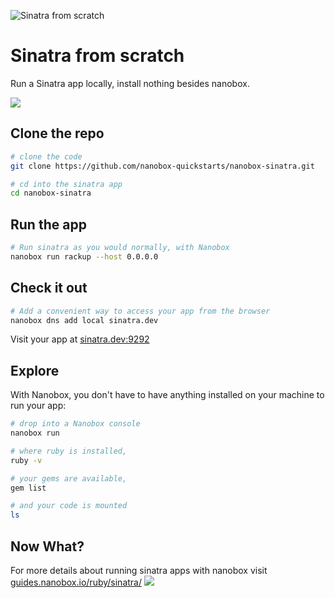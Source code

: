 ![Sinatra from scratch](https://guides.nanobox.io/assets/quickstart-icons/sinatra.png)


# Sinatra from scratch

Run a Sinatra app locally, install nothing besides nanobox. 

<a href="https://nanobox.io/download"><img src="https://guides.nanobox.io/assets/quickstart-icons/download.png" /></a>

## Clone the repo

```bash
# clone the code
git clone https://github.com/nanobox-quickstarts/nanobox-sinatra.git

# cd into the sinatra app
cd nanobox-sinatra
```

## Run the app

```bash
# Run sinatra as you would normally, with Nanobox
nanobox run rackup --host 0.0.0.0
```

## Check it out

```bash
# Add a convenient way to access your app from the browser
nanobox dns add local sinatra.dev
```

Visit your app at <a href="http://sinatra.dev:9292" target="\_blank">sinatra.dev:9292</a>

## Explore
With Nanobox, you don't have to have anything installed on your machine to run your app:

```bash
# drop into a Nanobox console
nanobox run

# where ruby is installed,
ruby -v

# your gems are available,
gem list

# and your code is mounted
ls
```

## Now What?
For more details about running sinatra apps with nanobox visit [guides.nanobox.io/ruby/sinatra/](https://guides.nanobox.io/ruby/sinatra/)
<a href="https://nanobox.io"><img src="https://guides.nanobox.io/assets/quickstart-icons/footer.png" /></a>
